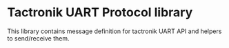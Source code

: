 # Tactronik UART Protocol library

This library contains message definition for tactronik UART API and helpers
to send/receive them.

